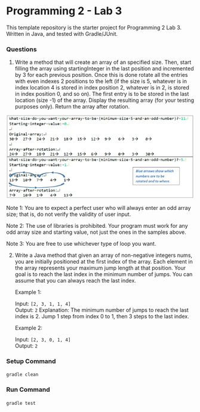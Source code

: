 # Programming 2 - Lab 3

This template repository is the starter project for Programming 2 Lab 3. Written in Java, and tested with Gradle/JUnit.

### Questions

1. Write a method that will create an array of an specified size. Then, start filling the array using startingInteger in the last position and incremented by 3 for each previous position. Once this is done rotate all the entries with even indexes 2 positions to the left (if the size is 5, whatever is in index location 4 is stored in index position 2, whatever is in 2, is stored in index position 0, and so on). The first entry is to be stored in the last location (size -1) of the array. Display the resulting array (for your testing purposes only). Return the array after rotation.

![](Q1.png)

Note 1: You are to expect a perfect user who will always enter an odd array size; that is, do not verify the validity of user input.

Note 2: The use of libraries is prohibited. Your program must work for any odd array size and starting value, not just the ones in the samples above.

Note 3: You are free to use whichever type of loop you want.

2. Write a Java method that given an array of non-negative integers nums, you are initially positioned at the first index of the array. Each element in the array represents your maximum jump length at that position. Your goal is to reach the last index in the minimum number of jumps. You can assume that you can always reach the last index.

   Example 1:

   Input: `[2, 3, 1, 1, 4]`  
   Output: `2`
   Explanation: The minimum number of jumps to reach the last index is 2. Jump 1 step from index 0 to 1, then 3 steps to the last index.

   Example 2:

   Input: `[2, 3, 0, 1, 4]`  
   Output: `2`

### Setup Command

`gradle clean`

### Run Command

`gradle test`
